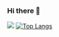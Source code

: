 ### Hi there 👋

<!--
**onlyeat3/onlyeat3** is a ✨ _special_ ✨ repository because its `README.md` (this file) appears on your GitHub profile.

Here are some ideas to get you started:

- 🔭 I’m currently working on ...
- 🌱 I’m currently learning ...
- 👯 I’m looking to collaborate on ...
- 🤔 I’m looking for help with ...
- 💬 Ask me about ...
- 📫 How to reach me: ...
- 😄 Pronouns: ...
- ⚡ Fun fact: ...
-->
![](https://github-readme-stats.vercel.app/api?username=onlyeat3)
[![Top Langs](https://github-readme-stats.vercel.app/api/top-langs/?username=onlyeat3&layout=compact&exclude_repo=sumy7.github.io)](https://github.com/anuraghazra/github-readme-stats)
